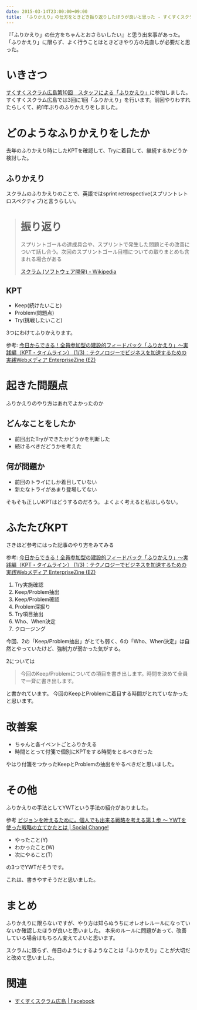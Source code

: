 ```yaml
---
date: 2015-03-14T23:00:00+09:00
title: 「ふりかえり」の仕方をときどき振り返りしたほうが良いと思った - すくすくスクラム広島第10回　スタッフによる「ふりかえり」
---
```


『「ふりかえり」の仕方をちゃんとおさらいしたい』と思う出来事があった。
「ふりかえり」に限らず、よく行うことはときどきやり方の見直しが必要だと思った。

# いきさつ

[すくすくスクラム広島第10回　スタッフによる「ふりかえり」](https://sukusuku-scrum-hiroshima.doorkeeper.jp/events/21061)に参加しました。
すくすくスクラム広島では3回に1回「ふりかえり」を行います。前回やりわすれたらしくて、約1年ぶりのふりかえりをしました。

# どのようなふりかえりをしたか

去年のふりかえり時にしたKPTを確認して、Tryに着目して、継続するかどうか検討した。

## ふりかえり

スクラムのふりかえりのことで、英語ではsprint retrospective(スプリントレトロスペクティブ)と言うらしい。

> # 振り返り
>
> スプリントゴールの達成具合や、スプリントで発生した問題とその改善について話し合う。次回のスプリントゴール目標についての取りまとめも含まれる場合がある
>
> [スクラム (ソフトウェア開発) - Wikipedia](http://ja.wikipedia.org/wiki/%E3%82%B9%E3%82%AF%E3%83%A9%E3%83%A0_%28%E3%82%BD%E3%83%95%E3%83%88%E3%82%A6%E3%82%A7%E3%82%A2%E9%96%8B%E7%99%BA%29#.E6.8C.AF.E3.82.8A.E8.BF.94.E3.82.8A)


## KPT

* Keep(続けたいこと)
* Problem(問題点)
* Try(挑戦したいこと)

3つにわけてふりかえります。

参考: [今日からできる！全員参加型の建設的フィードバック「ふりかえり」～実践編（KPT・タイムライン） (1/3)：テクノロジーでビジネスを加速するための実践Webメディア EnterpriseZine (EZ)](http://enterprisezine.jp/iti/detail/788)

# 起きた問題点

ふりかえりのやり方はあれでよかったのか

## どんなことをしたか

* 前回出たTryができたかどうかを判断した
* 続けるべきだどうかを考えた

## 何が問題か

* 前回のトライにしか着目していない
* 新たなトライがあまり登場してない

そもそも正しいKPTはどうするのだろう。
よくよく考えると私はしらない。

# ふたたびKPT

さきほど参考にはった記事のやり方をみてみる

参考: [今日からできる！全員参加型の建設的フィードバック「ふりかえり」～実践編（KPT・タイムライン） (1/3)：テクノロジーでビジネスを加速するための実践Webメディア EnterpriseZine (EZ)](http://enterprisezine.jp/iti/detail/788)

1. Try実施確認
2. Keep/Problem抽出
3. Keep/Problem確認
4. Problem深掘り
5. Try項目抽出
6. Who、When決定
7. クロージング

今回、2の「Keep/Problem抽出」がとても弱く、6の「Who、When決定」は自然とやっていたけど、強制力が弱かった気がする。

2については

> 今回のKeep/Problemについての項目を書き出します。時間を決めて全員で一斉に書き出します。

と書かれています。
今回のKeepとProblemに着目する時間がとれていなかったと思います。

# 改善案

* ちゃんと各イベントごとふりかえる
* 時間ととって付箋で個別にKPTをする時間をとるべきだった

やはり付箋をつかったKeepとProblemの抽出をやるべきだと思いました。

# その他

ふりかえりの手法としてYWTという手法の紹介がありました。

参考 [ビジョンを叶えるために。個人でも出来る戦略を考える第１歩 〜 YWTを使った戦略の立てかたとは | Social Change!](http://kuranuki.sonicgarden.jp/2013/06/ywt.html)

* やったこと(Y)
* わかったこと(W)
* 次にやること(T)

の3つでYWTだそうです。

これは、書きやすそうだと思いました。

# まとめ

ふりかえりに限らないですが、やり方は知らぬうちにオレオレルールになっていないか確認したほうが良いと思いました。
本来のルールに問題があって、改善している場合はもちろん変えてよいと思います。

スクラムに限らず、毎日のようにするようなことは「ふりかえり」ことが大切だと改めて思いました。


# 関連

* [すくすくスクラム広島 | Facebook](https://www.facebook.com/Sukusuku.Scrum.Hiroshima)
